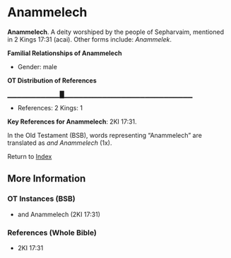 # Anammelech
**Anammelech**. 
A deity worshiped by the people of Sepharvaim, mentioned in 2 Kings 17:31 (acai). 
Other forms include: 
*Anammelek*. 




**Familial Relationships of Anammelech**


* Gender: male


**OT Distribution of References**

▁▁▁▁▁▁▁▁▁▁▁█▁▁▁▁▁▁▁▁▁▁▁▁▁▁▁▁▁▁▁▁▁▁▁▁▁▁▁
* References: 2 Kings: 1



**Key References for Anammelech**: 
2KI 17:31. 


In the Old Testament (BSB), words representing “Anammelech” are translated as 
*and Anammelech* (1x). 




Return to [Index](00-Index.md)

## More Information

### OT Instances (BSB)

* and Anammelech (2KI 17:31)



### References (Whole Bible)

* 2KI 17:31



